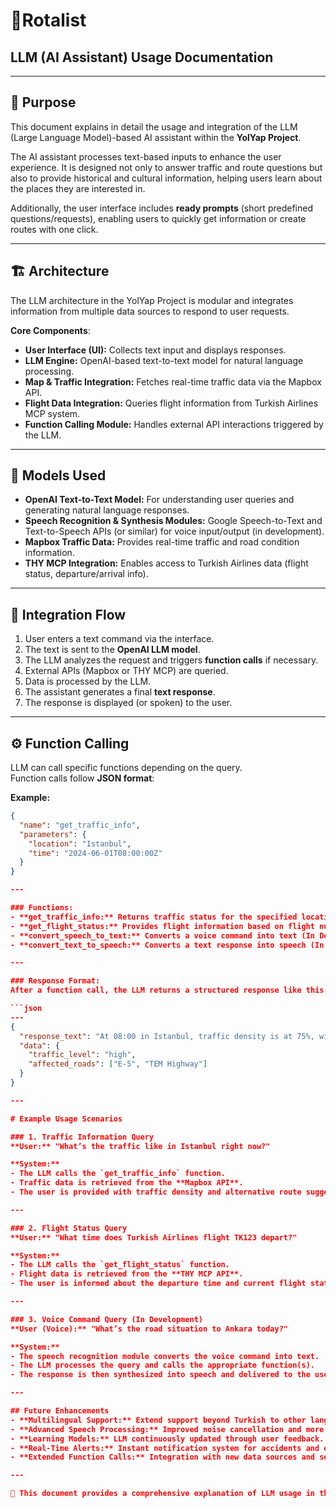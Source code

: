 
# 👀Rotalist

## LLM (AI Assistant) Usage Documentation 

---

## 🎯 Purpose
This document explains in detail the usage and integration of the LLM (Large Language Model)-based AI assistant within the **YolYap Project**.   

The AI assistant processes text-based inputs to enhance the user experience. It is designed not only to answer traffic and route questions but also to provide historical and cultural information, helping users learn about the places they are interested in.  

Additionally, the user interface includes **ready prompts** (short predefined questions/requests), enabling users to quickly get information or create routes with one click.  

---


## 🏗️ Architecture
The LLM architecture in the YolYap Project is modular and integrates information from multiple data sources to respond to user requests.  

**Core Components**:  
- **User Interface (UI):** Collects text input and displays responses.  
- **LLM Engine:** OpenAI-based text-to-text model for natural language processing.  
- **Map & Traffic Integration:** Fetches real-time traffic data via the Mapbox API.  
- **Flight Data Integration:** Queries flight information from Turkish Airlines MCP system.  
- **Function Calling Module:** Handles external API interactions triggered by the LLM.  

---

## 🤖 Models Used
- **OpenAI Text-to-Text Model:** For understanding user queries and generating natural language responses.  
- **Speech Recognition & Synthesis Modules:** Google Speech-to-Text and Text-to-Speech APIs (or similar) for voice input/output (in development).  
- **Mapbox Traffic Data:** Provides real-time traffic and road condition information.  
- **THY MCP Integration:** Enables access to Turkish Airlines data (flight status, departure/arrival info).  

---

## 🔗 Integration Flow
1. User enters a text command via the interface.  
2. The text is sent to the **OpenAI LLM model**.  
3. The LLM analyzes the request and triggers **function calls** if necessary.  
4. External APIs (Mapbox or THY MCP) are queried.  
5. Data is processed by the LLM.  
6. The assistant generates a final **text response**.  
7. The response is displayed (or spoken) to the user.  

---


## ⚙️ Function Calling

LLM can call specific functions depending on the query.  
Function calls follow **JSON format**:  

**Example:**
```json
{
  "name": "get_traffic_info",
  "parameters": {
    "location": "Istanbul",
    "time": "2024-06-01T08:00:00Z"
  }
}

---

### Functions:
- **get_traffic_info:** Returns traffic status for the specified location and time.  
- **get_flight_status:** Provides flight information based on flight number or date.  
- **convert_speech_to_text:** Converts a voice command into text (In Development).  
- **convert_text_to_speech:** Converts a text response into speech (In Development).  

---

### Response Format:
After a function call, the LLM returns a structured response like this:

```json
---
{
  "response_text": "At 08:00 in Istanbul, traffic density is at 75%, with slowdowns observed on major roads.",
  "data": {
    "traffic_level": "high",
    "affected_roads": ["E-5", "TEM Highway"]
  }
}

---

# Example Usage Scenarios

### 1. Traffic Information Query
**User:** "What’s the traffic like in Istanbul right now?"

**System:**
- The LLM calls the `get_traffic_info` function.  
- Traffic data is retrieved from the **Mapbox API**.  
- The user is provided with traffic density and alternative route suggestions.  

---

### 2. Flight Status Query
**User:** "What time does Turkish Airlines flight TK123 depart?"

**System:**
- The LLM calls the `get_flight_status` function.  
- Flight data is retrieved from the **THY MCP API**.  
- The user is informed about the departure time and current flight status.  

---

### 3. Voice Command Query (In Development)
**User (Voice):** "What’s the road situation to Ankara today?"

**System:**
- The speech recognition module converts the voice command into text.  
- The LLM processes the query and calls the appropriate function(s).  
- The response is then synthesized into speech and delivered to the user.  

---

## Future Enhancements
- **Multilingual Support:** Extend support beyond Turkish to other languages.  
- **Advanced Speech Processing:** Improved noise cancellation and more natural speech synthesis.  
- **Learning Models:** LLM continuously updated through user feedback.  
- **Real-Time Alerts:** Instant notification system for accidents and emergencies.  
- **Extended Function Calls:** Integration with new data sources and services.  

---

📖 This document provides a comprehensive explanation of LLM usage in the **YolYap Project** and serves as a guide for new developers joining the project.  




